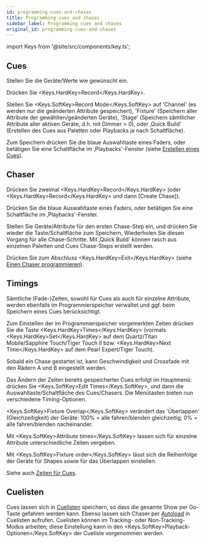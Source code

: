 ```yaml
---
id: programming-cues-and-chases
title: Programming cues and chases
sidebar_label: Programming cues and chases
original_id: programming-cues-and-chases
---
```


import Keys from '@site/src/components/key.ts';

## Cues

Stellen Sie die Geräte/Werte wie gewünscht ein.

Drücken Sie <Keys.HardKey>Record</Keys.HardKey>.

Stellen Sie <Keys.SoftKey>Record Mode</Keys.SoftKey> auf 'Channel' (es werden nur die geänderten
Attribute gespeichert), 'Fixture' (Speichern aller Attribute der
gewählten/geänderten Geräte), 'Stage' (Speichern sämtlicher Attribute
aller aktiven Geräte, d.h. mit Dimmer \> 0), oder ‚Quick Build'
(Erstellen des Cues aus Paletten oder Playbacks je nach Schaltfläche).

Zum Speichern drücken Sie die blaue Auswahltaste eines Faders, oder
betätigen Sie eine Schaltfläche im ‚Playbacks'-Fenster (siehe [Erstellen eines Cues](../cues/creating-a-cue.md)).

## Chaser

Drücken Sie zweimal <Keys.HardKey>Record</Keys.HardKey> (oder <Keys.HardKey>Record</Keys.HardKey> und dann \[Create
Chase\]).

Drücken Sie die blaue Auswahltaste eines Faders, oder betätigen Sie eine
Schaltfläche im ‚Playbacks'-Fenster.

Stellen Sie Geräte/Attribute für den ersten Chase-Step ein, und drücken
Sie wieder die Taste/Schaltfläche zum Speichern, Wiederholen Sie diesen
Vorgang für alle Chase-Schritte. Mit ‚Quick Build' können rasch aus
einzelnen Paletten und Cues Chase-Steps erstellt werden.

Drücken Sie zum Abschluss <Keys.HardKey>Exit</Keys.HardKey> (siehe [Einen Chaser programmieren](../chases/creating-a-chase.md#einen-chaser-programmieren)).

## Timings

Sämtliche (Fade-)Zeiten, sowohl für Cues als auch für einzelne
Attribute, werden ebenfalls im Programmierspeicher verwaltet und ggf.
beim Speichern eines Cues berücksichtigt.

Zum Einstellen der im Programmierspeicher vorgemerkten Zeiten drücken
Sie die Taste <Keys.HardKey>Times</Keys.HardKey> (vormals <Keys.HardKey>Set</Keys.HardKey> auf dem Quartz/Titan Mobile/Sapphire
Touch/Tiger Touch II bzw. <Keys.HardKey>Next Time</Keys.HardKey> auf dem Pearl Expert/Tiger
Touch).

Sobald ein Chase gestartet ist, kann Geschwindigkeit und Crossfade mit
den Rädern A und B eingestellt werden.

Das Ändern der Zeiten bereits gespeicherter Cues erfolgt im Hauptmenü:
drücken Sie <Keys.SoftKey>Edit Times</Keys.SoftKey>, und dann die Auswahltaste/Schaltfläche des
Cues/Chasers. Die Menütasten bieten nun verschiedene Timing-Optionen.

<Keys.SoftKey>Fixture Overlap</Keys.SoftKey> verändert das 'Überlappen' (Gleichzeitigkeit) der
Geräte: 100% = alle fahren/blenden gleichzeitig; 0% = alle
fahren/blenden nacheinander.

Mit <Keys.SoftKey>Attribute times</Keys.SoftKey> lassen sich für einzelne Attribute
unterschiedliche Zeiten vergeben.

Mit <Keys.SoftKey>Fixture order</Keys.SoftKey> lässt sich die Reihenfolge der Geräte für Shapes
sowie für das Überlappen einstellen.

Siehe auch [Zeiten für Cues](../cues/cue-timing.md).

## Cuelisten

Cues lassen sich in [Cuelisten](../cue-lists/creating-a-cue-list.md) 
speichern, so dass die gesamte Show per Go-Taste gefahren werden kann. 
Ebenso lassen sich Chaser per [Autoload](../cue-lists/creating-a-cue-list.md#autoloading-laden-eines-externen-cues) in
Cuelisten aufrufen. Cuelisten können im Tracking- oder
Non-Tracking-Modus arbeiten; diese Einstellung kann in den
<Keys.SoftKey>Playback-Optionen</Keys.SoftKey> der Cueliste vorgenommen werden. 
